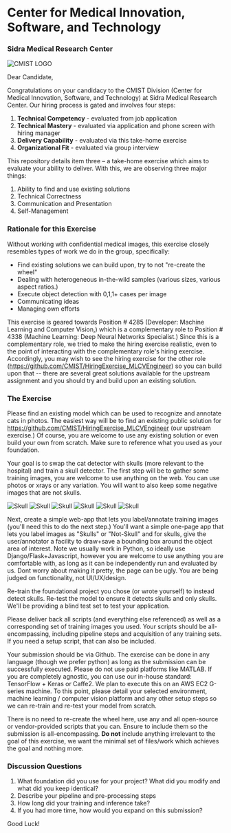 # Center for Medical Innovation, Software, and Technology
### Sidra Medical Research Center
![](https://raw.githubusercontent.com/CMIST/HiringExercise_MLCVEngineer/master/logo_cmist.png "CMIST LOGO")

Dear Candidate,

Congratulations on your candidacy to the CMIST Division (Center for Medical Innovation, Software, and Technology) at Sidra Medical Research Center.  Our hiring process is gated and involves four steps:
1.	**Technical Competency** - evaluated from job application
2.	**Technical Mastery** - evaluated via application and phone screen with hiring manager
3.	**Delivery Capability** - evaluated via this take-home exercise
4.	**Organizational Fit** - evaluated via group interview 

This repository details item three – a take-home exercise which aims to evaluate your ability to deliver.  With this, we are observing three major things:
1.  Ability to find and use existing solutions
2.	Technical Correctness
3.	Communication and Presentation
4.	Self-Management

### Rationale for this Exercise
Without working with confidential medical images, this exercise closely resembles types of work we do in the group, specifically:
* Find existing solutions we can build upon, try to not "re-create the wheel"
* Dealing with heterogeneous in-the-wild samples (various sizes, various aspect ratios.)  
* Execute object detection with 0,1,1+ cases per image
* Communicating ideas
* Managing own efforts 

This exercise is geared towards Position # 4285 (Developer: Machine Learning and Computer Vision,) which is a complementary role to Position # 4338 (Machine Learning: Deep Neural Networks Specialist.)  Since this is a complementary role, we tried to make the hiring exercise realistic, even to the point of interacting with the complementary role's hiring exercise.  Accordingly, you may wish to see the hiring exercise for the other role (https://github.com/CMIST/HiringExercise_MLCVEngineer) so you can build upon that -- there are several great solutions available for the upstream assignment and you should try and build upon an existing solution.

### The Exercise

Please find an existing model which can be used to recognize and annotate cats in photos.  The easiest way will be to find an existing public solution for https://github.com/CMIST/HiringExercise_MLCVEngineer (our upstream exercise.)  Of course, you are welcome to use any existing solution or even build your own from scratch.  Make sure to reference what you used as your foundation.  

Your goal is to swap the cat detector with skulls (more relevant to the hospital) and train a skull detector.  The first step will be to gather some training images, you are welcome to use anything on the web.  You can use photos or xrays or any variation.  You will want to also keep some negative images that are not skulls.

![](https://raw.githubusercontent.com/CMIST/HiringExercise_MLCVEngineer/master/skullA.jpg "Skull")
![](https://raw.githubusercontent.com/CMIST/HiringExercise_MLCVEngineer/master/skullB.jpg "Skull")
![](https://raw.githubusercontent.com/CMIST/HiringExercise_MLCVEngineer/master/skullC.jpg "Skull")
![](https://raw.githubusercontent.com/CMIST/HiringExercise_MLCVEngineer/master/skullD.jpg "Skull")
![](https://raw.githubusercontent.com/CMIST/HiringExercise_MLCVEngineer/master/skullE.jpg "Skull")
![](https://raw.githubusercontent.com/CMIST/HiringExercise_MLCVEngineer/master/skullF.jpg "Skull")

Next, create a simple web-app that lets you label/annotate training images (you'll need this to do the next step.)  You'll want a simple one-page app that lets you label images as "Skulls" or "Not-Skull" and for skulls, give the user/annotator a facility to draw+save a bounding box around the object area of interest.  Note we usually work in Python, so ideally use Django/Flask+Javascript, however you are welcome to use anything you are comfortable with, as long as it can be independently run and evaluated by us.  Dont worry about making it pretty, the page can be ugly.  You are being judged on functionality, not UI/UX/design.

Re-train the foundational project you chose (or wrote yourself) to instead detect skulls.  Re-test the model to ensure it detects skulls and only skulls.  We'll be providing a blind test set to test your application.
 
Please deliver back all scripts (and everything else referenced) as well as a corresponding set of training images you used.  Your scripts should be all-encompassing, including pipeline steps and acquisition of any training sets.  If you need a setup script, that can also be included.

Your submission should be via Github.  The exercise can be done in any language (though we prefer python) as long as the submission can be successfully executed.  Please do not use paid platforms like MATLAB.  If you are completely agnostic, you can use our in-house standard: TensorFlow + Keras or Caffe2.  We plan to execute this on an AWS EC2 G-series machine.  To this point, please detail your selected environment, machine learning / computer vision platform and any other setup steps so we can re-train and re-test your model from scratch.

There is no need to re-create the wheel here, use any and all open-source or vendor-provided scripts that you can.  Ensure to include them so the submission is all-encompassing.  **Do not** include anything irrelevant to the goal of this exercise, we want the minimal set of files/work which achieves the goal and nothing more.

### Discussion Questions
1.	What foundation did you use for your project?  What did you modify and what did you keep identical?
2.	Describe your pipeline and pre-processing steps
3.	How long did your training and inference take?
4.	If you had more time, how would you expand on this submission?

Good Luck!